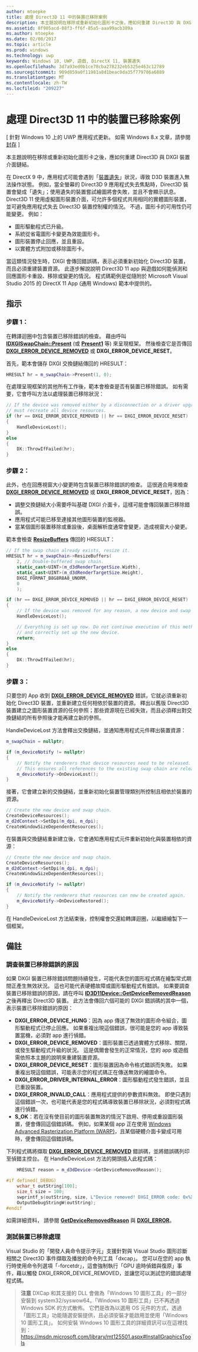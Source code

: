 ```yaml
---
author: mtoepke
title: 處理 Direct3D 11 中的裝置已移除案例
description: 本主題說明在移除或重新初始化圖形卡之後，應如何重建 Direct3D 與 DXGI 裝置介面鏈結。
ms.assetid: 8f905acd-08f3-ff6f-85a5-aaa99acb389a
ms.author: mtoepke
ms.date: 02/08/2017
ms.topic: article
ms.prod: windows
ms.technology: uwp
keywords: Windows 10, UWP, 遊戲, DirectX 11, 裝置遺失
ms.openlocfilehash: 3d7a93ed0b1ce78cba278232eb5325e463c12789
ms.sourcegitcommit: 909d859a0f11981a8d1beac0da35f779786a6889
ms.translationtype: MT
ms.contentlocale: zh-TW
ms.locfileid: "209227"
---
```

# <a name="span-iddevgaminghandlingdevice-lostscenariosspanhandle-device-removed-scenarios-in-direct3d-11"></a><span id="dev_gaming.handling_device-lost_scenarios"></span>處理 Direct3D 11 中的裝置已移除案例


\[ 針對 Windows 10 上的 UWP 應用程式更新。 如需 Windows 8.x 文章，請參閱[封存](http://go.microsoft.com/fwlink/p/?linkid=619132) \]

本主題說明在移除或重新初始化圖形卡之後，應如何重建 Direct3D 與 DXGI 裝置介面鏈結。

在 DirectX 9 中，應用程式可能會遇到「[裝置遺失](https://msdn.microsoft.com/library/windows/desktop/bb174714)」狀況，導致 D3D 裝置進入無法操作狀態。 例如，當全螢幕的 Direct3D 9 應用程式失去焦點時，Direct3D 裝置會變成「遺失」；使用遺失的裝置嘗試繪圖將會失敗，並且不會顯示訊息。 Direct3D 11 使用虛擬圖形裝置介面，可允許多個程式共用相同的實體圖形裝置，並可避免應用程式失去 Direct3D 裝置控制權的情況。 不過，圖形卡的可用性仍可能變更。 例如：

-   圖形驅動程式已升級。
-   系統從省電圖形卡變更為效能圖形卡。
-   圖形裝置停止回應，並且重設。
-   以實體方式附加或移除圖形卡。

當這類情況發生時，DXGI 會傳回錯誤碼，表示必須重新初始化 Direct3D 裝置，而且必須重建裝置資源。 此逐步解說說明 Direct3D 11 app 與遊戲如何能偵測和回應圖形卡重設、移除或變更的情況。 程式碼範例是從隨附於 Microsoft Visual Studio 2015 的 DirectX 11 App (通用 Windows) 範本中提供的。

## <a name="instructions"></a>指示

### <a name="spanspanstep-1"></a><span></span>步驟 1：

在轉譯迴圈中包含裝置已移除錯誤的檢查。 藉由呼叫 [**IDXGISwapChain::Present**](https://msdn.microsoft.com/library/windows/desktop/bb174576) (或 [**Present1**](https://msdn.microsoft.com/library/windows/desktop/hh446797) 等) 來呈現框架。 然後檢查它是否傳回 [**DXGI\_ERROR\_DEVICE\_REMOVED**](https://msdn.microsoft.com/library/windows/desktop/bb509553) 或 **DXGI\_ERROR\_DEVICE\_RESET**。

首先，範本會儲存 DXGI 交換鏈結傳回的 HRESULT：

```cpp
HRESULT hr = m_swapChain->Present(1, 0);
```

在處理呈現框架的其他所有工作後，範本會檢查是否有裝置已移除錯誤。 如有需要，它會呼叫方法以處理裝置已移除狀況：

```cpp
// If the device was removed either by a disconnection or a driver upgrade, we
// must recreate all device resources.
if (hr == DXGI_ERROR_DEVICE_REMOVED || hr == DXGI_ERROR_DEVICE_RESET)
{
    HandleDeviceLost();
}
else
{
    DX::ThrowIfFailed(hr);
}
```

### <a name="step-2"></a>步驟 2：

此外，也在回應視窗大小變更時包含裝置已移除錯誤的檢查。 這很適合用來檢查 [**DXGI\_ERROR\_DEVICE\_REMOVED**](https://msdn.microsoft.com/library/windows/desktop/bb509553) 或 **DXGI\_ERROR\_DEVICE\_RESET**，因為：

-   調整交換鏈結大小需要呼叫基礎 DXGI 介面卡，這樣可能會傳回裝置已移除錯誤。
-   應用程式可能已移至連接其他圖形裝置的監視器。
-   當某個圖形裝置移除或重設後，桌面解析度通常會變更，造成視窗大小變更。

範本會檢查 [**ResizeBuffers**](https://msdn.microsoft.com/library/windows/desktop/bb174577) 傳回的 HRESULT：

```cpp
// If the swap chain already exists, resize it.
HRESULT hr = m_swapChain->ResizeBuffers(
    2, // Double-buffered swap chain.
    static_cast<UINT>(m_d3dRenderTargetSize.Width),
    static_cast<UINT>(m_d3dRenderTargetSize.Height),
    DXGI_FORMAT_B8G8R8A8_UNORM,
    0
    );

if (hr == DXGI_ERROR_DEVICE_REMOVED || hr == DXGI_ERROR_DEVICE_RESET)
{
    // If the device was removed for any reason, a new device and swap chain will need to be created.
    HandleDeviceLost();

    // Everything is set up now. Do not continue execution of this method. HandleDeviceLost will reenter this method 
    // and correctly set up the new device.
    return;
}
else
{
    DX::ThrowIfFailed(hr);
}
```

### <a name="step-3"></a>步驟 3：

只要您的 App 收到 [**DXGI\_ERROR\_DEVICE\_REMOVED**](https://msdn.microsoft.com/library/windows/desktop/bb509553) 錯誤，它就必須重新初始化 Direct3D 裝置，並重新建立任何相依於裝置的資源。 釋出以舊版 Direct3D 裝置建立之圖形裝置資源的任何參照；那些資源現在已經失效，而且必須釋出對交換鏈結的所有參照後才能再建立新的參照。

HandleDeviceLost 方法會釋出交換鏈結，並通知應用程式元件釋出裝置資源：

```cpp
m_swapChain = nullptr;

if (m_deviceNotify != nullptr)
{
    // Notify the renderers that device resources need to be released.
    // This ensures all references to the existing swap chain are released so that a new one can be created.
    m_deviceNotify->OnDeviceLost();
}
```

接著，它會建立新的交換鏈結，並重新初始化裝置管理類別所控制且相依於裝置的資源。

```cpp
// Create the new device and swap chain.
CreateDeviceResources();
m_d2dContext->SetDpi(m_dpi, m_dpi);
CreateWindowSizeDependentResources();
```

在裝置與交換鏈結重新建立後，它會通知應用程式元件重新初始化與裝置相依的資源：

```cpp
// Create the new device and swap chain.
CreateDeviceResources();
m_d2dContext->SetDpi(m_dpi, m_dpi);
CreateWindowSizeDependentResources();

if (m_deviceNotify != nullptr)
{
    // Notify the renderers that resources can now be created again.
    m_deviceNotify->OnDeviceRestored();
}
```

在 HandleDeviceLost 方法結束後，控制權會交還給轉譯迴圈，以繼續繪製下一個框架。

## <a name="remarks"></a>備註


### <a name="investigating-the-cause-of-device-removed-errors"></a>調查裝置已移除錯誤的原因

如果 DXGI 裝置已移除錯誤問題持續發生，可能代表您的圖形程式碼在繪製常式期間正產生無效狀況。 這也可能代表硬體故障或圖形驅動程式有錯誤。 如果要調查裝置已移除錯誤的原因，請在呼叫 [**ID3D11Device::GetDeviceRemovedReason**](https://msdn.microsoft.com/library/windows/desktop/ff476526) 之後再釋出 Direct3D 裝置。 此方法會傳回六個可能的 DXGI 錯誤碼的其中一個，表示裝置已移除錯誤的原因：

-   **DXGI\_ERROR\_DEVICE\_HUNG**：因為 app 傳送了無效的圖形命令組合，圖形驅動程式已停止回應。 如果重複出現這個錯誤，很可能是您的 app 導致裝置當機，必須對 app 進行偵錯。
-   **DXGI\_ERROR\_DEVICE\_REMOVED**：圖形裝置已透過實體方式移除、關閉，或發生驅動程式升級的狀況。 這是偶爾會發生的正常情況，您的 app 或遊戲需依照本主題的說明來重建裝置資源。
-   **DXGI\_ERROR\_DEVICE\_RESET**：圖形裝置因為命令格式錯誤而失敗。 如果重複出現這個錯誤，可能表示您的程式碼正在傳送無效的繪圖命令。
-   **DXGI\_ERROR\_DRIVER\_INTERNAL\_ERROR**：圖形驅動程式發生錯誤，並且已重設裝置。
-   **DXGI\_ERROR\_INVALID\_CALL**：應用程式提供的參數資料無效。 即使只遇到這個錯誤一次，也可能代表是您的程式碼導致裝置已移除狀況，必須對程式碼進行偵錯。
-   **S\_OK**：若在沒有使目前的圖形裝置無效的情況下啟用、停用或重設圖形裝置，便會傳回這個錯誤碼。 例如，如果某個 app 正在使用 [Windows Advanced Rasterization Platform (WARP)](https://msdn.microsoft.com/library/windows/desktop/gg615082)，且某個硬體介面卡變成可用時，便會傳回這個錯誤碼。

下列程式碼將擷取 [**DXGI\_ERROR\_DEVICE\_REMOVED**](https://msdn.microsoft.com/library/windows/desktop/bb509553) 錯誤碼，並將錯誤碼列印至偵錯主控台。 在 HandleDeviceLost 方法的開頭插入此程式碼：

```cpp
    HRESULT reason = m_d3dDevice->GetDeviceRemovedReason();

#if defined(_DEBUG)
    wchar_t outString[100];
    size_t size = 100;
    swprintf_s(outString, size, L"Device removed! DXGI_ERROR code: 0x%X\n", reason);
    OutputDebugStringW(outString);
#endif
```

如需詳細資料， 請參閱 [**GetDeviceRemovedReason**](https://msdn.microsoft.com/library/windows/desktop/ff476526) 與 [**DXGI\_ERROR**](https://msdn.microsoft.com/library/windows/desktop/bb509553)。

### <a name="testing-device-removed-handling"></a>測試裝置已移除處理

Visual Studio 的「開發人員命令提示字元」支援針對與 Visual Studio 圖形診斷相關之 Direct3D 事件擷取及播放的命令列工具「dxcap」。 您可以在您的 app 執行時使用命令列選項「-forcetdr」，這會強制執行「GPU 逾時偵錯與復原」事件，藉以觸發 DXGI\_ERROR\_DEVICE\_REMOVED，並讓您可以測試您的錯誤處理程式碼。

> **注意** DXCap 和其支援的 DLL 會做為「Windows 10 圖形工具」的一部分安裝到 system32/syswow64。「Windows 10 圖形工具」已不再透過 Windows SDK 的方式散佈。 它們是改為以選用 OS 元件的方式，透過「圖形工具」功能隨選安裝提供，且必須安裝才能啟用並使用「Windows 10 圖形工具」。 如何安裝 Windows 10 圖形工具的詳細資訊可以在這裡找到： <https://msdn.microsoft.com/library/mt125501.aspx#InstallGraphicsTools>
